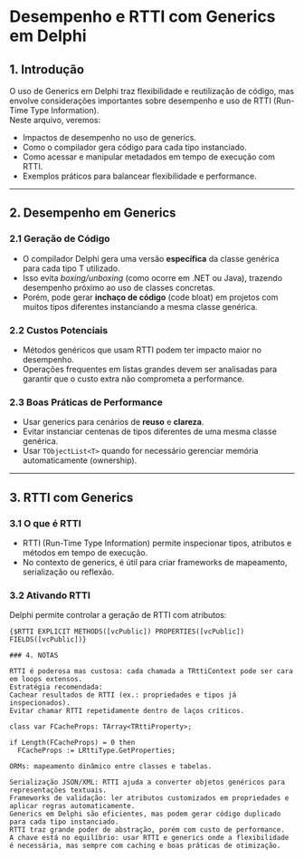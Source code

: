 # Desempenho e RTTI com Generics em Delphi

## 1. Introdução
O uso de Generics em Delphi traz flexibilidade e reutilização de código, mas envolve considerações importantes sobre desempenho e uso de RTTI (Run-Time Type Information).  
Neste arquivo, veremos:

- Impactos de desempenho no uso de generics.  
- Como o compilador gera código para cada tipo instanciado.  
- Como acessar e manipular metadados em tempo de execução com RTTI.  
- Exemplos práticos para balancear flexibilidade e performance.

---

## 2. Desempenho em Generics
### 2.1 Geração de Código
- O compilador Delphi gera uma versão **específica** da classe genérica para cada tipo T utilizado.  
- Isso evita *boxing/unboxing* (como ocorre em .NET ou Java), trazendo desempenho próximo ao uso de classes concretas.  
- Porém, pode gerar **inchaço de código** (code bloat) em projetos com muitos tipos diferentes instanciando a mesma classe genérica.

### 2.2 Custos Potenciais
- Métodos genéricos que usam RTTI podem ter impacto maior no desempenho.  
- Operações frequentes em listas grandes devem ser analisadas para garantir que o custo extra não comprometa a performance.  

### 2.3 Boas Práticas de Performance
- Usar generics para cenários de **reuso** e **clareza**.  
- Evitar instanciar centenas de tipos diferentes de uma mesma classe genérica.  
- Usar `TObjectList<T>` quando for necessário gerenciar memória automaticamente (ownership).  

---

## 3. RTTI com Generics
### 3.1 O que é RTTI
- RTTI (Run-Time Type Information) permite inspecionar tipos, atributos e métodos em tempo de execução.  
- No contexto de generics, é útil para criar frameworks de mapeamento, serialização ou reflexão.

### 3.2 Ativando RTTI
Delphi permite controlar a geração de RTTI com atributos:
```delphi
{$RTTI EXPLICIT METHODS([vcPublic]) PROPERTIES([vcPublic]) FIELDS([vcPublic])}

### 4. NOTAS

RTTI é poderosa mas custosa: cada chamada a TRttiContext pode ser cara em loops extensos.
Estratégia recomendada:
Cachear resultados de RTTI (ex.: propriedades e tipos já inspecionados).
Evitar chamar RTTI repetidamente dentro de laços críticos.

class var FCacheProps: TArray<TRttiProperty>;

if Length(FCacheProps) = 0 then
  FCacheProps := LRttiType.GetProperties;

ORMs: mapeamento dinâmico entre classes e tabelas.

Serialização JSON/XML: RTTI ajuda a converter objetos genéricos para representações textuais.
Frameworks de validação: ler atributos customizados em propriedades e aplicar regras automaticamente.
Generics em Delphi são eficientes, mas podem gerar código duplicado para cada tipo instanciado.
RTTI traz grande poder de abstração, porém com custo de performance.
A chave está no equilíbrio: usar RTTI e generics onde a flexibilidade é necessária, mas sempre com caching e boas práticas de otimização.